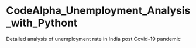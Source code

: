 # CodeAlpha_Unemployment_Analysis_with_Pythont
Detailed analysis of unemployment rate in India post Covid-19 pandemic
